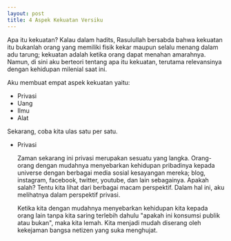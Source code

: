 ```yaml
---
layout: post
title: 4 Aspek Kekuatan Versiku
---
```


Apa itu kekuatan? Kalau dalam hadits, Rasulullah bersabda bahwa kekuatan itu bukanlah orang yang memiliki fisik kekar maupun selalu menang dalam adu tarung; kekuatan adalah ketika orang dapat menahan amarahnya. Namun, di sini aku berteori tentang apa itu kekuatan, terutama relevansinya dengan kehidupan milenial saat ini.

Aku membuat empat aspek kekuatan yaitu:

- Privasi
- Uang
- Ilmu
- Alat

Sekarang, coba kita ulas satu per satu.

- Privasi

	Zaman sekarang ini privasi merupakan sesuatu yang langka. Orang-orang dengan mudahnya menyebarkan kehidupan pribadinya kepada universe dengan berbagai media sosial kesayangan mereka; blog, instagram, facebook, twitter, youtube, dan lain sebagainya. Apakah salah? Tentu kita lihat dari berbagai macam perspektif. Dalam hal ini, aku melihatnya dalam perspektif privasi.

	Ketika kita dengan mudahnya menyebarkan kehidupan kita kepada orang lain tanpa kita saring terlebih dahulu "apakah ini konsumsi publik atau bukan", maka kita lemah. Kita menjadi mudah diserang oleh kekejaman bangsa netizen yang suka menghujat. 